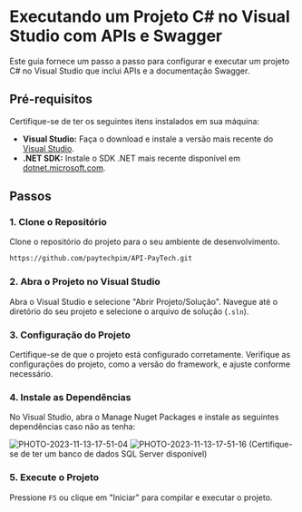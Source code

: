 # Executando um Projeto C# no Visual Studio com APIs e Swagger

Este guia fornece um passo a passo para configurar e executar um projeto C# no Visual Studio que inclui APIs e a documentação Swagger.

## Pré-requisitos

Certifique-se de ter os seguintes itens instalados em sua máquina:

- **Visual Studio:** Faça o download e instale a versão mais recente do [Visual Studio](https://visualstudio.microsoft.com/).
- **.NET SDK:** Instale o SDK .NET mais recente disponível em [dotnet.microsoft.com](https://dotnet.microsoft.com/download).

## Passos

### 1. Clone o Repositório

Clone o repositório do projeto para o seu ambiente de desenvolvimento.

```bash
https://github.com/paytechpim/API-PayTech.git
```

### 2. Abra o Projeto no Visual Studio

Abra o Visual Studio e selecione "Abrir Projeto/Solução". Navegue até o diretório do seu projeto e selecione o arquivo de solução (`.sln`).

### 3. Configuração do Projeto

Certifique-se de que o projeto está configurado corretamente. Verifique as configurações do projeto, como a versão do framework, e ajuste conforme necessário.

### 4. Instale as Dependências

No Visual Studio, abra o Manage Nuget Packages e instale as seguintes dependências caso não as tenha:

![PHOTO-2023-11-13-17-51-04](https://github.com/paytechpim/API-PayTech/assets/115516234/8d117652-ffc4-447a-8efc-7077fcd91085)
![PHOTO-2023-11-13-17-51-16](https://github.com/paytechpim/API-PayTech/assets/115516234/3f6cc0ed-7970-4aa2-ac24-c11551a28c8b)
(Certifique-se de ter um banco de dados SQL Server disponível)

### 5. Execute o Projeto

Pressione `F5` ou clique em "Iniciar" para compilar e executar o projeto.



